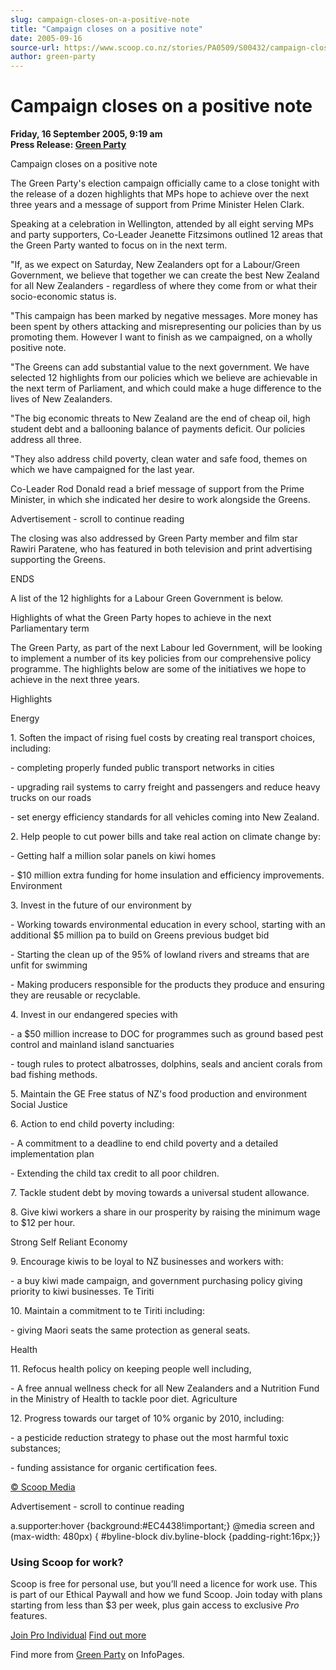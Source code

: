 ```yaml
---
slug: campaign-closes-on-a-positive-note
title: "Campaign closes on a positive note"
date: 2005-09-16
source-url: https://www.scoop.co.nz/stories/PA0509/S00432/campaign-closes-on-a-positive-note.htm
author: green-party
---
```

Campaign closes on a positive note
==================================

**Friday, 16 September 2005, 9:19 am**  
**Press Release: [Green Party](https://info.scoop.co.nz/Green_Party)**

Campaign closes on a positive note

  
The Green Party's election campaign officially came to a close tonight with the release of a dozen highlights that MPs hope to achieve over the next three years and a message of support from Prime Minister Helen Clark.

Speaking at a celebration in Wellington, attended by all eight serving MPs and party supporters, Co-Leader Jeanette Fitzsimons outlined 12 areas that the Green Party wanted to focus on in the next term.

"If, as we expect on Saturday, New Zealanders opt for a Labour/Green Government, we believe that together we can create the best New Zealand for all New Zealanders - regardless of where they come from or what their socio-economic status is.

"This campaign has been marked by negative messages. More money has been spent by others attacking and misrepresenting our policies than by us promoting them. However I want to finish as we campaigned, on a wholly positive note.

"The Greens can add substantial value to the next government. We have selected 12 highlights from our policies which we believe are achievable in the next term of Parliament, and which could make a huge difference to the lives of New Zealanders.

"The big economic threats to New Zealand are the end of cheap oil, high student debt and a ballooning balance of payments deficit. Our policies address all three.

"They also address child poverty, clean water and safe food, themes on which we have campaigned for the last year.

Co-Leader Rod Donald read a brief message of support from the Prime Minister, in which she indicated her desire to work alongside the Greens.

Advertisement - scroll to continue reading





The closing was also addressed by Green Party member and film star Rawiri Paratene, who has featured in both television and print advertising supporting the Greens.

ENDS

A list of the 12 highlights for a Labour Green Government is below.

Highlights of what the Green Party hopes to achieve in the next Parliamentary term

The Green Party, as part of the next Labour led Government, will be looking to implement a number of its key policies from our comprehensive policy programme. The highlights below are some of the initiatives we hope to achieve in the next three years.

Highlights

Energy

1\. Soften the impact of rising fuel costs by creating real transport choices, including:

\- completing properly funded public transport networks in cities

\- upgrading rail systems to carry freight and passengers and reduce heavy trucks on our roads

\- set energy efficiency standards for all vehicles coming into New Zealand.

2\. Help people to cut power bills and take real action on climate change by:

\- Getting half a million solar panels on kiwi homes

\- $10 million extra funding for home insulation and efficiency improvements. Environment

3\. Invest in the future of our environment by

\- Working towards environmental education in every school, starting with an additional $5 million pa to build on Greens previous budget bid

\- Starting the clean up of the 95% of lowland rivers and streams that are unfit for swimming

\- Making producers responsible for the products they produce and ensuring they are reusable or recyclable.

4\. Invest in our endangered species with

\- a $50 million increase to DOC for programmes such as ground based pest control and mainland island sanctuaries

\- tough rules to protect albatrosses, dolphins, seals and ancient corals from bad fishing methods.

5\. Maintain the GE Free status of NZ's food production and environment Social Justice

6\. Action to end child poverty including:

\- A commitment to a deadline to end child poverty and a detailed implementation plan

\- Extending the child tax credit to all poor children.

7\. Tackle student debt by moving towards a universal student allowance.

8\. Give kiwi workers a share in our prosperity by raising the minimum wage to $12 per hour.

Strong Self Reliant Economy

9\. Encourage kiwis to be loyal to NZ businesses and workers with:

\- a buy kiwi made campaign, and government purchasing policy giving priority to kiwi businesses. Te Tiriti

10\. Maintain a commitment to te Tiriti including:

\- giving Maori seats the same protection as general seats.

Health

11\. Refocus health policy on keeping people well including,

\- A free annual wellness check for all New Zealanders and a Nutrition Fund in the Ministry of Health to tackle poor diet. Agriculture

12\. Progress towards our target of 10% organic by 2010, including:

\- a pesticide reduction strategy to phase out the most harmful toxic substances;

\- funding assistance for organic certification fees.

[© Scoop Media](http://www.scoop.co.nz/about/terms.html)  

Advertisement - scroll to continue reading



a.supporter:hover {background:#EC4438!important;} @media screen and (max-width: 480px) { #byline-block div.byline-block {padding-right:16px;}}

### Using Scoop for work?

Scoop is free for personal use, but you’ll need a licence for work use. This is part of our Ethical Paywall and how we fund Scoop. Join today with plans starting from less than $3 per week, plus gain access to exclusive _Pro_ features.  
  
[Join Pro Individual](https://pro.scoop.co.nz/Individual/?from=ProIn24) [Find out more](https://pro.scoop.co.nz/using-scoop-for-work/?from=ProIn24)

Find more from [Green Party](https://info.scoop.co.nz/Green_Party) on InfoPages.